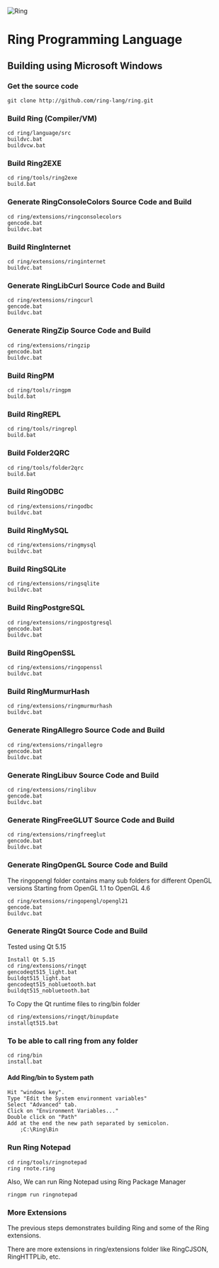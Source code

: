 ![Ring](http://ring-lang.sf.net/thering.jpg)

# Ring Programming Language

## Building using Microsoft Windows 

### Get the source code

	git clone http://github.com/ring-lang/ring.git
	
### Build Ring (Compiler/VM)
	
	cd ring/language/src
	buildvc.bat
	buildvcw.bat

### Build Ring2EXE 

	cd ring/tools/ring2exe
	build.bat 

### Generate RingConsoleColors Source Code and Build 
	
	cd ring/extensions/ringconsolecolors
	gencode.bat
	buildvc.bat

### Build RingInternet
	
	cd ring/extensions/ringinternet
	buildvc.bat

### Generate RingLibCurl Source Code and Build 
	
	cd ring/extensions/ringcurl
	gencode.bat
	buildvc.bat

### Generate RingZip Source Code and Build 
	
	cd ring/extensions/ringzip
	gencode.bat
	buildvc.bat

### Build RingPM

	cd ring/tools/ringpm
	build.bat 

### Build RingREPL

	cd ring/tools/ringrepl
	build.bat 

### Build Folder2QRC

	cd ring/tools/folder2qrc
	build.bat 
	
### Build RingODBC
	
	cd ring/extensions/ringodbc
	buildvc.bat

### Build RingMySQL
	
	cd ring/extensions/ringmysql
	buildvc.bat

### Build RingSQLite
	
	cd ring/extensions/ringsqlite
	buildvc.bat

### Build RingPostgreSQL
	
	cd ring/extensions/ringpostgresql
	gencode.bat
	buildvc.bat

### Build RingOpenSSL
	
	cd ring/extensions/ringopenssl
	buildvc.bat

### Build RingMurmurHash
	
	cd ring/extensions/ringmurmurhash
	buildvc.bat
	
### Generate RingAllegro Source Code and Build 
	
	cd ring/extensions/ringallegro
	gencode.bat
	buildvc.bat
	
### Generate RingLibuv Source Code and Build 
	
	cd ring/extensions/ringlibuv
	gencode.bat
	buildvc.bat

### Generate RingFreeGLUT Source Code and Build 
	
	cd ring/extensions/ringfreeglut
	gencode.bat
	buildvc.bat

### Generate RingOpenGL Source Code and Build 

The ringopengl folder contains many sub folders for different OpenGL versions
Starting from OpenGL 1.1 to OpenGL 4.6
	
	cd ring/extensions/ringopengl/opengl21
	gencode.bat
	buildvc.bat
	
### Generate RingQt Source Code and Build

Tested using Qt 5.15

	Install Qt 5.15
	cd ring/extensions/ringqt
	gencodeqt515_light.bat
	buildqt515_light.bat
	gencodeqt515_nobluetooth.bat
	buildqt515_nobluetooth.bat

To Copy the Qt runtime files to ring/bin folder

	cd ring/extensions/ringqt/binupdate
	installqt515.bat


### To be able to call ring from any folder 
	
	cd ring/bin
	install.bat
	
#### Add Ring/bin to System path

	Hit "windows key".
	Type "Edit the System environment variables"
	Select "Advanced" tab.
	Click on "Environment Variables..."
	Double click on "Path"
	Add at the end the new path separated by semicolon. 
		;C:\Ring\Bin
	
### Run Ring Notepad
	
	cd ring/tools/ringnotepad
	ring rnote.ring

Also, We can run Ring Notepad using Ring Package Manager

	ringpm run ringnotepad

### More Extensions

The previous steps demonstrates building Ring and some of the Ring extensions.

There are more extensions in ring/extensions folder like RingCJSON, RingHTTPLib, etc.

